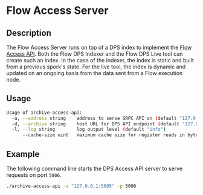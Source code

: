 # Flow Access Server

## Description

The Flow Access Server runs on top of a DPS index to implement the [Flow Access API](https://developers.flow.com/nodes/access-api).
Both the Flow DPS Indexer and the Flow DPS Live tool can create such an index.
In the case of the indexer, the index is static and built from a previous spork's state.
For the live tool, the index is dynamic and updated on an ongoing basis from the data sent from a Flow execution node.

## Usage

```sh
Usage of archive-access-api:
  -a, --address string    address to serve GRPC API on (default "127.0.0.1:9000")
  -d, --archive string    host URL for DPS API endpoint (default "127.0.0.1:80")
  -l, --log string        log output level (default "info")
      --cache-size uint   maximum cache size for register reads in bytes (default 1000000000)
```

## Example

The following command line starts the DPS Access API server to serve requests on port `5006`.

```sh
./archive-access-api -a "127.0.0.1:5005" -p 5006
```

